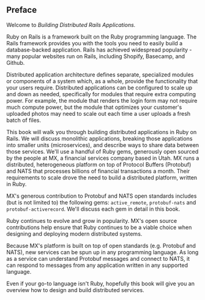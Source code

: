 ## Preface

Welcome to *Building Distributed Rails Applications.*

Ruby on Rails is a framework built on the Ruby programming language. The Rails framework provides you with the tools you need to easily build a database-backed application. Rails has achieved widespread popularity - many popular websites run on Rails, including Shopify, Basecamp, and Github.

Distributed application architecture defines separate, specialized modules or components of a system which, as a whole, provide the functionality that your users require. Distributed applications can be configured to scale up and down as needed, specifically for modules that require extra computing power. For example, the module that renders the login form may not require much compute power, but the module that optimizes your customer's uploaded photos may need to scale out each time a user uploads a fresh batch of files.

This book will walk you through building distributed applications in Ruby on Rails. We will discuss monolithic applications, breaking those applications into smaller units (microservices), and describe ways to share data between those services. We'll use a handful of Ruby gems, generously open sourced by the people at MX, a financial services company based in Utah. MX runs a distributed, heterogeneous platform on top of Protocol Buffers (Protobuf) and NATS that processes billions of financial transactions a month. Their requirements to scale drove the need to build a distributed platform, written in Ruby.

MX's generous contribution to Protobuf and NATS open standards includes (but is not limited to) the following gems: `active_remote`, `protobuf-nats` and `protobuf-activerecord`. We'll discuss each gem in detail in this book.

Ruby continues to evolve and grow in popularity. MX's open source contributions help ensure that Ruby continues to be a viable choice when designing and deploying modern distributed systems.

Because MX's platform is built on top of open standards (e.g. Protobuf and NATS), new services can be spun up in any programming language. As long as a service can understand Protobuf messages and connect to NATS, it can respond to messages from any application written in any supported language. 

Even if your go-to language isn't Ruby, hopefully this book will give you an overview how to design and build distributed services.
